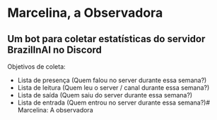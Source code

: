 # Marcelina, a Observadora
## Um bot para coletar estatísticas do servidor BrazilInAI no Discord

Objetivos de coleta:

- Lista de presença (Quem falou no server durante essa semana?)
- Lista de leitura (Quem leu o server / canal durante essa semana?)
- Lista de saída (Quem saiu do server durante essa semana?)
- Lista de entrada (Quem entrou no server durante essa semana?)# Marcelina: A observadora
